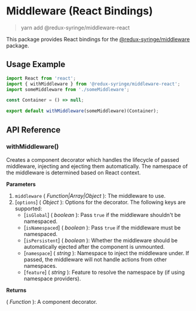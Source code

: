 # Middleware (React Bindings)

> yarn add @redux-syringe/middleware-react

This package provides React bindings for the [@redux-syringe/middleware](/packages/middleware) package.

## Usage Example

```js
import React from 'react';
import { withMiddleware } from '@redux-syringe/middleware-react';
import someMiddleware from './someMiddleware';

const Container = () => null;

export default withMiddleware(someMiddleware)(Container);
```

## API Reference

### withMiddleware()

Creates a component decorator which handles the lifecycle of passed middleware, injecting and ejecting them automatically. The namespace of the middleware is determined based on React context.

**Parameters**

1. `middleware` ( _Function|Array|Object_ ): The middleware to use.
2. [`options`] \( _Object_ ): Options for the decorator. The following keys are supported:
   - [`isGlobal`] \( _boolean_ ): Pass `true` if the middleware shouldn't be namespaced.
   - [`isNamespaced`] \( _boolean_ ): Pass `true` if the middleware must be namespaced.
   - [`isPersistent`] \( _boolean_ ): Whether the middleware should be automatically ejected after the component is unmounted.
   - [`namespace`] \( _string_ ): Namespace to inject the middleware under. If passed, the middleware will not handle actions from other namespaces.
   - [`feature`] \( _string_ ): Feature to resolve the namespace by (if using namespace providers).

**Returns**

( _Function_ ): A component decorator.
